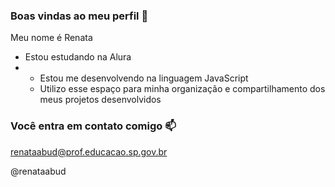 ### Boas vindas ao meu perfil 💚

Meu nome é Renata 

- Estou estudando na Alura
- - Estou me desenvolvendo na linguagem JavaScript
  - Utilizo esse espaço para minha organização e compartilhamento dos meus projetos desenvolvidos

### Você entra em contato comigo 📫

renataabud@prof.educacao.sp.gov.br

@renataabud
